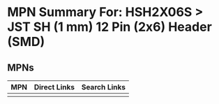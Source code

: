 



# MPN Summary For: HSH2X06S > JST SH (1 mm) 12 Pin (2x6) Header (SMD)

## MPNs
  

|MPN|Direct Links|Search Links|
| :--- | :--- | :--- |
||||

